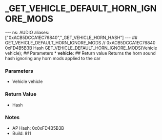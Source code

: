 # _GET_VEHICLE_DEFAULT_HORN_IGNORE_MODS

--- ns: AUDIO aliases: ["0xACB5DCCA1EC76840","_GET_VEHICLE_HORN_HASH"] --- ## GET_VEHICLE_DEFAULT_HORN_IGNORE_MODS  // 0xACB5DCCA1EC76840 0xFD4B5B3B Hash GET_VEHICLE_DEFAULT_HORN_IGNORE_MODS(Vehicle vehicle);  ## Parameters * **vehicle**:  ## Return value Returns the horn sound hash ignoring any horn mods applied to the car

### Parameters
* Vehicle vehicle

### Return Value
* Hash

### Notes
* AP Hash: 0x0xFD4B5B3B
* Build: 811

